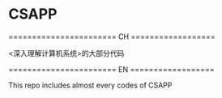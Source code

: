 # CSAPP
======================= CH ==================

<深入理解计算机系统>的大部分代码




======================= EN ==================

This repo includes almost every codes of CSAPP
